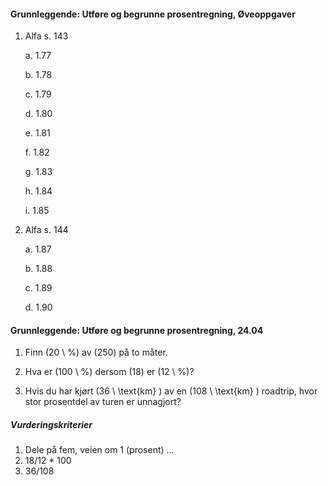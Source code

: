 #### Grunnleggende: Utføre og begrunne prosentregning,  Øveoppgaver

1. Alfa s. 143

   a. 1.77

   b. 1.78

   c. 1.79

   d. 1.80

   e. 1.81

   f. 1.82

   g. 1.83

   h. 1.84

   i. 1.85

2. Alfa s. 144

   a. 1.87

   b. 1.88

   c. 1.89

   d. 1.90

#### Grunnleggende: Utføre og begrunne prosentregning,  24.04

1. Finn \(20 \ \%\) av \(250\) på to måter.

2. Hva er \(100 \ \%\) dersom \(18\) er \(12 \ \%\)?

3. Hvis du har kjørt \(36 \  \text{km} \) av en \(108 \ \text{km} \) roadtrip, hvor stor prosentdel av turen er unnagjort?

##### Vurderingskriterier

1. Dele på fem, veien om 1 (prosent) ...
2. 18/12 \* 100
3. 36/108

